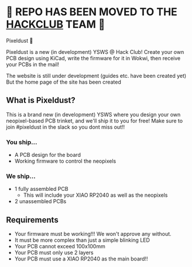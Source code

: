 # 🚨 REPO HAS BEEN MOVED TO THE [HACKCLUB](https://github.com/hackclub/pixeldust) TEAM 🚨
 Pixeldust 🌟


Pixeldust is a new (in development) YSWS @ Hack Club! Create your own PCB design using KiCad, write the firmware for it in Wokwi, then receive your PCBs in the mail!

The website is still under development (guides etc. have been created yet) But the home page of the site has been created

## What is Pixeldust?
This is a brand new (in development) YSWS where you design your own neopixel-based PCB trinket, and we'll ship it to you for free! Make sure to join #pixeldust in the slack so you dont miss out!!

### You ship...
- A PCB design for the board
- Working firmware to control the neopixels

### We ship...
- 1 fully assembled PCB
    - This will include your XIAO RP2040 as well as the neopixels
- 2 unassembled PCBs

## Requirements
- Your firmware must be working!!! We won't approve any without.
- It must be more complex than just a simple blinking LED
- Your PCB cannot exceed 100x100mm
- Your PCB must only use 2 layers
- Your PCB must use a XIAO RP2040 as the main board!!
